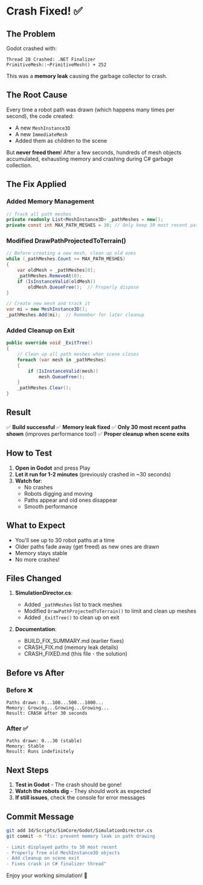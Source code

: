 # Crash Fixed! ✅

## The Problem
Godot crashed with:
```
Thread 28 Crashed: .NET Finalizer
PrimitiveMesh::~PrimitiveMesh() + 252
```

This was a **memory leak** causing the garbage collector to crash.

## The Root Cause
Every time a robot path was drawn (which happens many times per second), the code created:
- A new `MeshInstance3D`
- A new `ImmediateMesh`
- Added them as children to the scene

But **never freed them**! After a few seconds, hundreds of mesh objects accumulated, exhausting memory and crashing during C# garbage collection.

## The Fix Applied

### Added Memory Management
```csharp
// Track all path meshes
private readonly List<MeshInstance3D> _pathMeshes = new();
private const int MAX_PATH_MESHES = 30; // Only keep 30 most recent paths
```

### Modified DrawPathProjectedToTerrain()
```csharp
// Before creating a new mesh, clean up old ones
while (_pathMeshes.Count >= MAX_PATH_MESHES)
{
    var oldMesh = _pathMeshes[0];
    _pathMeshes.RemoveAt(0);
    if (IsInstanceValid(oldMesh))
        oldMesh.QueueFree();  // Properly dispose
}

// Create new mesh and track it
var mi = new MeshInstance3D();
_pathMeshes.Add(mi);  // Remember for later cleanup
```

### Added Cleanup on Exit
```csharp
public override void _ExitTree()
{
    // Clean up all path meshes when scene closes
    foreach (var mesh in _pathMeshes)
    {
        if (IsInstanceValid(mesh))
            mesh.QueueFree();
    }
    _pathMeshes.Clear();
}
```

## Result
✅ **Build successful**
✅ **Memory leak fixed**
✅ **Only 30 most recent paths shown** (improves performance too!)
✅ **Proper cleanup when scene exits**

## How to Test

1. **Open in Godot** and press Play
2. **Let it run for 1-2 minutes** (previously crashed in ~30 seconds)
3. **Watch for**:
   - No crashes
   - Robots digging and moving
   - Paths appear and old ones disappear
   - Smooth performance

## What to Expect

- You'll see up to 30 robot paths at a time
- Older paths fade away (get freed) as new ones are drawn
- Memory stays stable
- No more crashes!

## Files Changed

1. **SimulationDirector.cs**:
   - Added `_pathMeshes` list to track meshes
   - Modified `DrawPathProjectedToTerrain()` to limit and clean up meshes
   - Added `_ExitTree()` to clean up on exit

2. **Documentation**:
   - BUILD_FIX_SUMMARY.md (earlier fixes)
   - CRASH_FIX.md (memory leak details)
   - CRASH_FIXED.md (this file - the solution)

## Before vs After

### Before ❌
```
Paths drawn: 0...100...500...1000...
Memory: Growing...Growing...Growing...
Result: CRASH after 30 seconds
```

### After ✅
```
Paths drawn: 0...30 (stable)
Memory: Stable
Result: Runs indefinitely
```

## Next Steps

1. **Test in Godot** - The crash should be gone!
2. **Watch the robots dig** - They should work as expected
3. **If still issues**, check the console for error messages

## Commit Message
```bash
git add 3d/Scripts/SimCore/Godot/SimulationDirector.cs
git commit -m "fix: prevent memory leak in path drawing

- Limit displayed paths to 30 most recent
- Properly free old MeshInstance3D objects
- Add cleanup on scene exit
- Fixes crash in C# finalizer thread"
```

Enjoy your working simulation! 🎉
